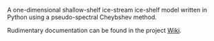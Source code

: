 A one-dimensional shallow-shelf ice-stream ice-shelf model written in Python using a pseudo-spectral Cheybshev method.

Rudimentary documentation can be found in the project [Wiki](https://code.google.com/p/touchstone/wiki/GettingStarted).